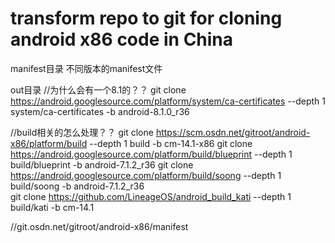 # transform repo to git for cloning android x86 code in China

manifest目录
不同版本的manifest文件


out目录
//为什么会有一个8.1的？？
git clone https://android.googlesource.com/platform/system/ca-certificates --depth 1 system/ca-certificates  -b android-8.1.0_r36


//build相关的怎么处理？？
git clone https://scm.osdn.net/gitroot/android-x86/platform/build --depth 1 build  -b cm-14.1-x86 
git clone https://android.googlesource.com/platform/build/blueprint --depth 1 build/blueprint  -b android-7.1.2_r36 
git clone https://android.googlesource.com/platform/build/soong --depth 1 build/soong  -b android-7.1.2_r36  
git clone https://github.com/LineageOS/android_build_kati --depth 1 build/kati  -b cm-14.1



//git.osdn.net/gitroot/android-x86/manifest